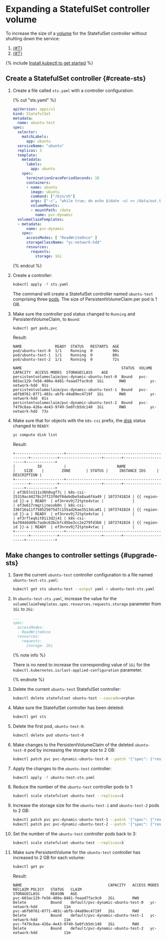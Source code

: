 # Expanding a StatefulSet controller volume

To increase the size of a [volume](../../concepts/volume.md) for the StatefulSet controller without shutting down the service:
1. [{#T}](#create-sts)
1. [{#T}](#upgrade-sts)

{% include [Install kubectl to get started](../../../_includes/managed-kubernetes/kubectl-before-you-begin.md) %}

## Create a StatefulSet controller {#create-sts}

1. Create a file called `sts.yaml` with a controller configuration:

   {% cut "sts.yaml" %}

   
   ```yaml
   apiVersion: apps/v1
   kind: StatefulSet
   metadata:
     name: ubuntu-test
   spec:
     selector:
       matchLabels:
         app: ubuntu
     serviceName: "ubuntu"
     replicas: 3
     template:
       metadata:
         labels:
           app: ubuntu
       spec:
         terminationGracePeriodSeconds: 10
         containers:
         - name: ubuntu
           image: ubuntu
           command: ["/bin/sh"]
           args: ["-c", "while true; do echo $(date -u) >> /data/out.txt; sleep 5; done"]
           volumeMounts:
           - mountPath: /data
             name: pvc-dynamic
     volumeClaimTemplates:
     - metadata:
         name: pvc-dynamic
       spec:
         accessModes: [ "ReadWriteOnce" ]
         storageClassName: "yc-network-hdd"
         resources:
           requests:
             storage: 1Gi
   ```



   {% endcut %}

1. Create a controller:

   ```bash
   kubectl apply -f sts.yaml
   ```

   The command will create a StatefulSet controller named `ubuntu-test` comprising three [pods](../../concepts/index.md#pod). The size of PersistentVolumeClaim per pod is 1 GB.
1. Make sure the controller pod status changed to `Running` and PersistentVolumeClaim, to `Bound`:

   ```bash
   kubectl get pods,pvc
   ```

   Result:

   
   ```text
   NAME               READY  STATUS   RESTARTS  AGE
   pod/ubuntu-test-0  1/1    Running  0         90s
   pod/ubuntu-test-1  1/1    Running  0         80s
   pod/ubuntu-test-2  1/1    Running  0         72s

   NAME                                             STATUS  VOLUME                                    CAPACITY  ACCESS MODES  STORAGECLASS    AGE
   persistentvolumeclaim/pvc-dynamic-ubuntu-test-0  Bound   pvc-603ac129-fe56-400a-8481-feaad7fac9c0  1Gi       RWO           yc-network-hdd  91s
   persistentvolumeclaim/pvc-dynamic-ubuntu-test-1  Bound   pvc-a6fb0761-0771-483c-abfb-d4a89ec4719f  1Gi       RWO           yc-network-hdd  81s
   persistentvolumeclaim/pvc-dynamic-ubuntu-test-2  Bound   pvc-f479c8aa-426a-4e43-9749-5e0fcb5dc140  1Gi       RWO           yc-network-hdd  73s
   ```



1. Make sure that for objects with the `k8s-csi` prefix, the [disk](../../../compute/concepts/disk.md) status changed to `READY`:

   ```bash
   yc compute disk list
   ```

   Result:

   
   ```text
   +----------------------+--------------------------------------------------+------------+-------------------+--------+----------------------+-------------+
   |          ID          |                       NAME                       |    SIZE    |        ZONE       | STATUS |     INSTANCE IDS     | DESCRIPTION |
   +----------------------+--------------------------------------------------+------------+-------------------+--------+----------------------+-------------+
   | ef3b5ln111s36h0ugf7c | k8s-csi-15319ac44278c2ff23f0df04ebdbe5a8aa6f4a49 | 1073741824 | {{ region-id }}-a | READY  | ef3nrev9j72tpte4vtac |             |
   | ef3e617rmqrijnesob0n | k8s-csi-336f16a11f750525075d7c155ad26ae3513dca01 | 1073741824 | {{ region-id }}-a | READY  | ef3nrev9j72tpte4vtac |             |
   | ef3rfleqkit01i3d2j41 | k8s-csi-ba784ddd49c7aabc63bcbfc45be3cc2e279fd3b6 | 1073741824 | {{ region-id }}-a | READY  | ef3nrev9j72tpte4vtac |             |
   +----------------------+--------------------------------------------------+------------+-------------------+--------+----------------------+-------------+
   ```


## Make changes to controller settings {#upgrade-sts}

1. Save the current `ubuntu-test` controller configuration to a file named `ubuntu-test-sts.yaml`:

   ```bash
   kubectl get sts ubuntu-test --output yaml > ubuntu-test-sts.yaml
   ```

1. In `ubuntu-test-sts.yaml`, increase the value for the `volumeClaimTemplates.spec.resources.requests.storage` parameter from `1Gi` to `2Gi`:

   ```yaml
   ...
   spec:
     accessModes:
     - ReadWriteOnce
     resources:
       requests:
         storage: 2Gi
   ```

   {% note info %}

   There is no need to increase the corresponding value of `1Gi` for the `kubectl.kubernetes.io/last-applied-configuration` parameter.

   {% endnote %}

1. Delete the current `ubuntu-test` StatefulSet controller:

   ```bash
   kubectl delete statefulset ubuntu-test --cascade=orphan
   ```

1. Make sure the StatefulSet controller has been deleted:

   ```bash
   kubectl get sts
   ```

1. Delete the first pod, `ubuntu-test-0`:

   ```bash
   kubectl delete pod ubuntu-test-0
   ```

1. Make changes to the PersistentVolumeClaim of the deleted `ubuntu-test-0` pod by increasing the storage size to 2 GB:

   ```bash
   kubectl patch pvc pvc-dynamic-ubuntu-test-0 --patch '{"spec": {"resources": {"requests": {"storage": "2Gi"}}}}'
   ```

1. Apply the changes to the `ubuntu-test` controller:

   ```bash
   kubectl apply -f ubuntu-test-sts.yaml
   ```

1. Reduce the number of the `ubuntu-test` controller pods to 1:

   ```bash
   kubectl scale statefulset ubuntu-test --replicas=1
   ```

1. Increase the storage size for the `ubuntu-test-1` and `ubuntu-test-2` pods to 2 GB:

   ```bash
   kubectl patch pvc pvc-dynamic-ubuntu-test-1 --patch '{"spec": {"resources": {"requests": {"storage": "2Gi"}}}}' && \
   kubectl patch pvc pvc-dynamic-ubuntu-test-2 --patch '{"spec": {"resources": {"requests": {"storage": "2Gi"}}}}'
   ```

1. Set the number of the `ubuntu-test` controller pods back to 3:

   ```bash
   kubectl scale statefulset ubuntu-test --replicas=3
   ```

1. Make sure PersistentVolume for the `ubuntu-test` controller has increased to 2 GB for each volume:

   ```bash
   kubectl get pv
   ```

   Result:

   
   ```text
   NAME                                       CAPACITY   ACCESS MODES   RECLAIM POLICY   STATUS   CLAIM                               STORAGECLASS     REASON   AGE
   pvc-603ac129-fe56-400a-8481-feaad7fac9c0   2Gi        RWO            Delete           Bound    default/pvc-dynamic-ubuntu-test-0   yc-network-hdd            11m
   pvc-a6fb0761-0771-483c-abfb-d4a89ec4719f   2Gi        RWO            Delete           Bound    default/pvc-dynamic-ubuntu-test-1   yc-network-hdd            11m
   pvc-f479c8aa-426a-4e43-9749-5e0fcb5dc140   2Gi        RWO            Delete           Bound    default/pvc-dynamic-ubuntu-test-2   yc-network-hdd            11m
   ```
